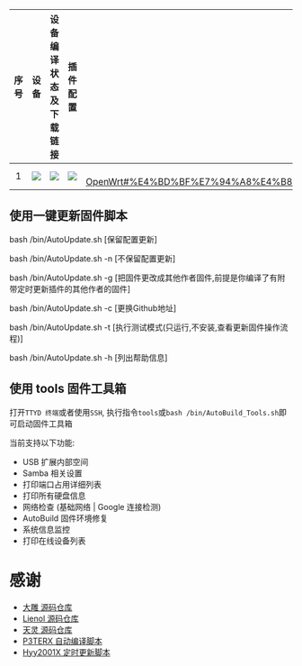 |	序号	|	设备	|	设备编译状态及下载链接	|	插件配置	|	备注说明	|
| :-----------------: | :-------------: |:-----------------: | :-----------------: |  :-----------------: | 
| 1 |   [![](https://img.shields.io/badge/GWen%40OpenWrt-X86__64(Lean)-lightgrey)](https://raw.githubusercontent.com/GWen124/AutoBuild-OpenWrt/master/.github/workflows/build-openwrt.yml)    | [![](https://github.com/GWen124/AutoBuild-OpenWrt/workflows/Build_x64(lean)/badge.svg)](https://github.com/GWen124/AutoBuild-OpenWrt/actions/workflows/build-openwrt.yml) |[![](https://img.shields.io/badge/编译-配置-orange.svg)](https://raw.githubusercontent.com/GWen124/AutoBuild-OpenWrt/master/build/Lede_source/.config) | ![](https://img.shields.io/github/last-commit/GWen124/AutoBuild-OpenWrt.svg)(https://github.com/GWen124/AutoBuild-OpenWrt#%E4%BD%BF%E7%94%A8%E4%B8%80%E9%94%AE%E6%9B%B4%E6%96%B0%E5%9B%BA%E4%BB%B6%E8%84%9A%E6%9C%AC)]


## 使用一键更新固件脚本

bash /bin/AutoUpdate.sh				[保留配置更新]

bash /bin/AutoUpdate.sh	-n			[不保留配置更新]

bash /bin/AutoUpdate.sh	-g			[把固件更改成其他作者固件,前提是你编译了有附带定时更新插件的其他作者的固件]

bash /bin/AutoUpdate.sh	-c			[更换Github地址]

bash /bin/AutoUpdate.sh	-t			[执行测试模式(只运行,不安装,查看更新固件操作流程)]

bash /bin/AutoUpdate.sh	-h			[列出帮助信息]


## 使用 tools 固件工具箱

   打开`TTYD 终端`或者使用`SSH`, 执行指令`tools`或`bash /bin/AutoBuild_Tools.sh`即可启动固件工具箱

   当前支持以下功能:

   - USB 扩展内部空间
   - Samba 相关设置
   - 打印端口占用详细列表
   - 打印所有硬盘信息
   - 网络检查 (基础网络 | Google 连接检测)
   - AutoBuild 固件环境修复
   - 系统信息监控
   - 打印在线设备列表
# 感谢
- [大雕 源码仓库](https://github.com/coolsnowwolf/lede.git)
- [Lienol 源码仓库](https://github.com/Lienol/openwrt.git)
- [天灵 源码仓库](https://github.com/project-openwrt/openwrt.git)
- [P3TERX 自动编译脚本](https://github.com/P3TERX/Actions-OpenWrt)
- [Hyy2001X 定时更新脚本](https://github.com/Hyy2001X/AutoBuild-Actions)
